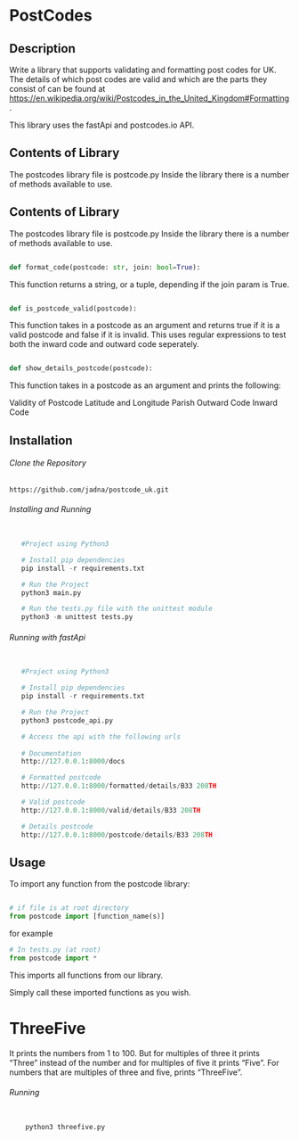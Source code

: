 # PostCodes

## Description
Write a library that supports validating and formatting post codes for UK.
The details of which post codes are valid and which are the parts they consist of can be found at
https://en.wikipedia.org/wiki/Postcodes_in_the_United_Kingdom#Formatting.

This library uses the fastApi and postcodes.io API.

## Contents of Library

The postcodes library file is postcode.py
Inside the library there is a number of methods available to use.

## Contents of Library

The postcodes library file is postcode.py
Inside the library there is a number of methods available to use.

```python

def format_code(postcode: str, join: bool=True):

```

This function returns a string, or a tuple, depending if the join param is True.

```python

def is_postcode_valid(postcode):

```

This function takes in a postcode as an argument and returns true if it is a valid postcode and false if it is invalid. This uses regular expressions to test both the inward code and outward code seperately.


```python

def show_details_postcode(postcode):

```

This function takes in a postcode as an argument and prints the following:

Validity of Postcode
Latitude and Longitude
Parish
Outward Code
Inward Code


## Installation

###### Clone the Repository

`https://github.com/jadna/postcode_uk.git`

###### Installing and Running

```python

   #Project using Python3

   # Install pip dependencies
   pip install -r requirements.txt

   # Run the Project
   python3 main.py 

   # Run the tests.py file with the unittest module
   python3 -m unittest tests.py

```

###### Running with fastApi

```python

   #Project using Python3

   # Install pip dependencies
   pip install -r requirements.txt

   # Run the Project
   python3 postcode_api.py

   # Access the api with the following urls
   
   # Documentation
   http://127.0.0.1:8000/docs

   # Formatted postcode
   http://127.0.0.1:8000/formatted/details/B33 208TH

   # Valid postcode
   http://127.0.0.1:8000/valid/details/B33 208TH

   # Details postcode
   http://127.0.0.1:8000/postcode/details/B33 208TH

```

## Usage

To import any function from the postcode library:

```python

# if file is at root directory
from postcode import [function_name(s)]

```

for example
```python
# In tests.py (at root)
from postcode import *

```
This imports all functions from our library.

Simply call these imported functions as you wish.


# ThreeFive

It prints the numbers from 1 to 100. But for multiples of three it prints “Three” instead of the number and for multiples of five it prints “Five”. For numbers that are multiples of three and five, prints “ThreeFive”.

###### Running

```python

    python3 threefive.py

```